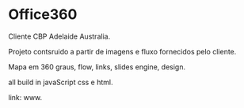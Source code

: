# Office360

Cliente CBP Adelaide Australia.

Projeto contsruido a partir de imagens e fluxo fornecidos pelo cliente.

Mapa em 360 graus, flow, links, slides engine, design.

all build in javaScript css e html.

link: www.

